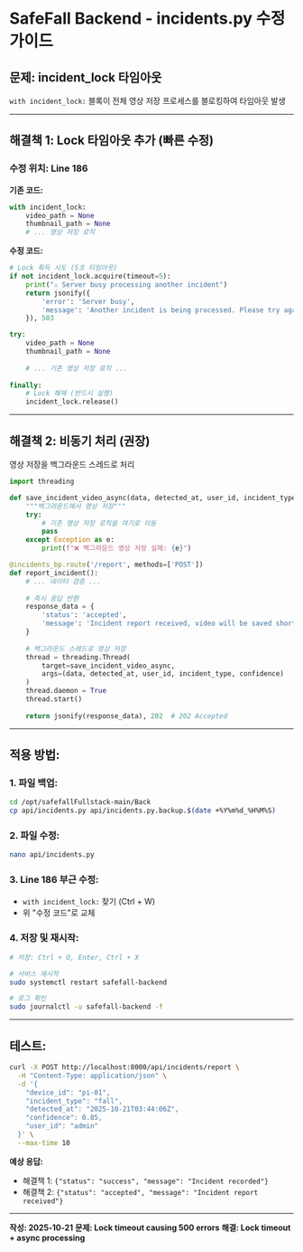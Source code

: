 # SafeFall Backend - incidents.py 수정 가이드

## 문제: incident_lock 타임아웃

`with incident_lock:` 블록이 전체 영상 저장 프로세스를 블로킹하여 타임아웃 발생

---

## 해결책 1: Lock 타임아웃 추가 (빠른 수정)

### 수정 위치: Line 186

**기존 코드:**
```python
with incident_lock:
    video_path = None
    thumbnail_path = None
    # ... 영상 저장 로직
```

**수정 코드:**
```python
# Lock 획득 시도 (5초 타임아웃)
if not incident_lock.acquire(timeout=5):
    print("⚠️ Server busy processing another incident")
    return jsonify({
        'error': 'Server busy',
        'message': 'Another incident is being processed. Please try again.'
    }), 503

try:
    video_path = None
    thumbnail_path = None
    
    # ... 기존 영상 저장 로직 ...
    
finally:
    # Lock 해제 (반드시 실행)
    incident_lock.release()
```

---

## 해결책 2: 비동기 처리 (권장)

영상 저장을 백그라운드 스레드로 처리

```python
import threading

def save_incident_video_async(data, detected_at, user_id, incident_type, confidence):
    """백그라운드에서 영상 저장"""
    try:
        # 기존 영상 저장 로직을 여기로 이동
        pass
    except Exception as e:
        print(f"❌ 백그라운드 영상 저장 실패: {e}")

@incidents_bp.route('/report', methods=['POST'])
def report_incident():
    # ... 데이터 검증 ...
    
    # 즉시 응답 반환
    response_data = {
        'status': 'accepted',
        'message': 'Incident report received, video will be saved shortly'
    }
    
    # 백그라운드 스레드로 영상 저장
    thread = threading.Thread(
        target=save_incident_video_async,
        args=(data, detected_at, user_id, incident_type, confidence)
    )
    thread.daemon = True
    thread.start()
    
    return jsonify(response_data), 202  # 202 Accepted
```

---

## 적용 방법:

### 1. 파일 백업:
```bash
cd /opt/safefallFullstack-main/Back
cp api/incidents.py api/incidents.py.backup.$(date +%Y%m%d_%H%M%S)
```

### 2. 파일 수정:
```bash
nano api/incidents.py
```

### 3. Line 186 부근 수정:
- `with incident_lock:` 찾기 (Ctrl + W)
- 위 "수정 코드"로 교체

### 4. 저장 및 재시작:
```bash
# 저장: Ctrl + O, Enter, Ctrl + X

# 서비스 재시작
sudo systemctl restart safefall-backend

# 로그 확인
sudo journalctl -u safefall-backend -f
```

---

## 테스트:

```bash
curl -X POST http://localhost:8000/api/incidents/report \
  -H "Content-Type: application/json" \
  -d '{
    "device_id": "pi-01",
    "incident_type": "fall",
    "detected_at": "2025-10-21T03:44:06Z",
    "confidence": 0.85,
    "user_id": "admin"
  }' \
  --max-time 10
```

**예상 응답:**
- 해결책 1: `{"status": "success", "message": "Incident recorded"}`
- 해결책 2: `{"status": "accepted", "message": "Incident report received"}`

---

**작성: 2025-10-21**
**문제: Lock timeout causing 500 errors**
**해결: Lock timeout + async processing**
